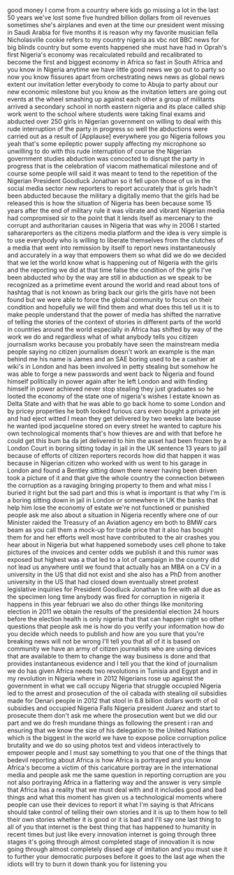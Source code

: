 
good money I come from a country where
kids go missing a lot in the last 50
years we&#39;ve lost some five hundred
billion dollars from oil revenues
sometimes she&#39;s airplanes and even at
the time our president went missing in
Saudi Arabia for five months it is
reason why my favorite musician fella
Nicholasville cookie refers to my
country nigeria as vbc not BBC news for
big blinds country but some events
happened she must have had in Oprah&#39;s
first Nigeria&#39;s economy was recalculated
rebuild and recalibrated to become the
first and biggest economy in Africa so
fast in South Africa and you know in
Nigeria anytime we have little good news
we go out to party so now you know
fissures apart from orchestrating news
news as global news extent our
invitation letter everybody to come to
Abuja to party about our new economic
milestone but you know as the invitation
letters are going out events at the
wheel smashing up against each other a
group of militants arrived a secondary
school in north eastern nigeria and its
place called ship work went to the
school where students were taking final
exams and abducted over 250 girls in
Nigerian government on willing to deal
with this rude interruption of the party
in progress so well the abductions were
carried out as a result of
[Applause]
everywhere you go Nigeria follows you
yeah that&#39;s some epileptic power supply
affecting my microphone so unwilling to
do with this rude interruption of course
the Nigerian government studies
abduction was concocted to disrupt the
party in progress that is the
celebration of viacom mathematical
milestone and of course some people will
said it was meant to tend to the
repetition of the Nigerian President
Goodluck Jonathan so it fell upon those
of us in the social media sector new
reporters to report accurately that is
girls hadn&#39;t been abducted because the
military a digitally memo that the girls
had be released this is how the
situation of Nigeria has been because
some 15 years after the end of military
rule it was vibrate and vibrant Nigerian
media had compromised sir to the point
that it lends itself as mercenary to the
corrupt and authoritarian causes in
Nigeria that was why in 2006 I started
saharareporters as the citizens media
platform and the idea is very simple is
to use everybody who is willing to
liberate themselves from the clutches of
a media that went into remission by
itself to report news instantaneously
and accurately in a way that empowers
them so what did we do we decided that
we let the world know what is happening
out of Nigeria with the girls and the
reporting we did at that time false the
condition of the girls I&#39;ve been
abducted who by the way are still in
abduction as we speak to be recognized
as a primetime event around the world
and read about tons of hashtag
that is not known as bring back our
girls the girls have not been found but
we were able to force the global
community to focus on their condition
and hopefully we will find them and what
does this tell us it is to make people
understand that the power of media has
shifted the narrative of telling the
stories of the context of stories in
different parts of the world in
countries around the world especially in
Africa has shifted by way of the work we
do and regardless what of what anybody
tells you citizen journalism works
because you probably have seen the
mainstream media people saying no
citizen journalism doesn&#39;t work an
example is the man behind me his name is
James and an SAE boring used to be a
cashier at wiki&#39;s in London and has been
involved in petty stealing but somehow
he was able to forge a new passwords and
went back to Nigeria and found himself
politically in power again after he left
London and with finding himself in power
achieved never stop stealing they just
graduates so he looted the economy of
the state one of nigeria&#39;s wishes I
estate known as Delta State and with
that he was able to go back home to some
London and by pricey properties he both
looked furious cars even bought a
private jet and had eject witted I mean
they get delivered by two weeks late
because he wanted ipod jacqueline stored
on every street he wanted to capture his
own technological moments that&#39;s how
thieves are and with that before he
could get this bum ba da jet delivered
to him the asset had been frozen by a
London Court in boring sitting today in
jail in the UK sentence 13 years to jail
because of efforts of citizen reporters
records how did that happen it was
because in Nigerian citizen who worked
with us went to his garage in London and
found a Bentley sitting down there never
having been driven took a picture of it
and that give the whole country the
connection between the corruption as a
ravaging
bringing property to them and what miss
I buried it right but the sad part and
this is what is important is that why
I&#39;m is a boring sitting down in jail in
London or somewhere in UK the banks that
help him lose the economy of estate
we&#39;re not functioned or punished people
ask me also about a situation in Nigeria
recently where one of our Minister
raided the Treasury of an Aviation
agency em both to BMW cars beam as you
call them a mock-up for trade price that
it also has bought them for and her
efforts well most have contributed to
the air crashes you hear about in
Nigeria but what happened somebody uses
cell phone to take pictures of the
invoices and center odds we publish it
and this rumor was exposed but highest
was a that led to a lot of campaign in
the country did not lead us anywhere
until we found that actually has an MBA
on a CV in a university in the US that
did not exist and she also has a PhD
from another university in the US that
had closed down eventually street
protest legislative inquiries for
President Goodluck Jonathan to fire with
all due as the specimen long time
anybody was fired for corruption in
nigeria it happens in this year februari
we also do other things like monitoring
election in 2011 we obtain the results
of the presidential election 24 hours
before the election health is only
nigeria that that can happen right so
other questions that people ask me is
how do you verify your information how
do you decide which needs to publish and
how are you sure that you&#39;re breaking
news will not be wrong I&#39;ll tell you
that all of it is based on community we
have an army of citizen journalists who
are using devices that are available to
them to change the way business is done
and that provides instantaneous evidence
and I tell you that the kind of
journalism we do has given Africa needs
two revolutions in Tunisia and Egypt
and in my revolution in Nigeria where in
2012 Nigerians rose up against the
government in what we call occupy
Nigeria that struggle occupied Nigeria
led to the arrest and prosecution of the
oil cabada with stealing oil subsidies
made for Denari people in 2012 that
stool in 6.8 billion dollars worth of
oil subsidies and occupied Nigeria Falls
Nigeria president Juarez and start to
prosecute them don&#39;t ask me where the
prosecution went but we did our part and
we do fresh mundane things as following
the present i ran and ensuring that we
know the size of his delegation to the
United Nations which is the biggest in
the world we have to expose police
corruption police brutality and we do so
using photos text and videos
interactively to empower people and I
must say something to you that one of
the things that bedevil reporting about
Africa is how Africa is portrayed and
you know Africa&#39;s become a victim of
this caricature portray are in the
international media and people ask me
the same question in reporting
corruption are you not also portraying
Africa in a flattering way and the
answer is very simple that Africa has a
reality that we must deal with and it
includes good and bad things and what
this moment has given us a technological
moments where people can use their
devices to report it what I&#39;m saying is
that Africans should take control of
telling their own stories and it is up
to them how to tell their own stories
whether it is good or it is bad and I&#39;ll
say one last thing to all of you that
internet is the best thing that has
happened to humanity in recent times but
just like every innovation internet is
going through three stages it&#39;s going
through almost completed stage of
innovation it is now going through
almost completely dissed age of
imitation
and you must use it to further your
democratic purposes before it goes to
the last age when the idiots will try to
burn it down thank you for listening
you
